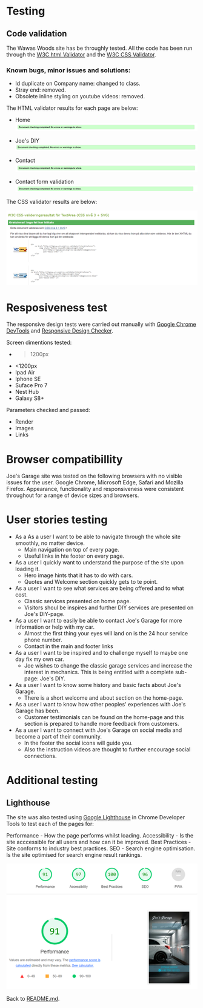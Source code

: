 # Testing

## Code validation

The Wawas Woods site has be throughly tested. All the code has been run through the [W3C html Validator](https://validator.w3.org/) and the [W3C CSS Validator](https://jigsaw.w3.org/css-validator/).

### Known bugs, minor issues and solutions:

* Id duplicate on Company name: changed to class.
* Stray end: removed.
* Obsolete inline styling on youtube videos: removed.


The HTML validator results for each page are below:

* Home
![Validatione home](./assets/readme-images/validation%20home.png)

* Joe's DIY
![Validation services](./assets/readme-images/validation%20services.png)

* Contact
![Contact validation](./assets/readme-images/Validation%20contact.png)

* Contact form validation
![Form validation](./assets/readme-images/validation%20form%20confirmation.png)

The CSS validator results are below:

![Css validation](./assets/readme-images/css%20validation.png)

# Resposiveness test
The responsive design tests were carried out manually with [Google Chrome DevTools](https://developer.chrome.com/docs/devtools/) and [Responsive Design Checker](https://responsivedesignchecker.com/).

Screen dimentions tested:
* >1200px
* <1200px
* Ipad Air
* Iphone SE
* Suface Pro 7
* Nest Hub
* Galaxy S8+

Parameters checked and passed:
* Render
* Images
* Links

# Browser compatibillity
Joe's Garage site was tested on the following browsers with no visible issues for the user. Google Chrome, Microsoft Edge, Safari and Mozilla Firefox. Appearance, functionality and responsiveness were consistent throughout for a range of device sizes and browsers.

# User stories testing
* As a As a user I want to be able to navigate through the whole site smoothly, no matter device.
    * Main navigation on top of every page.
    * Useful links in hte footer on every page.
* As a user I quickly want to understand the purpose of the site upon loading it.
    * Hero image hints that it has to do with cars.
    * Quotes and Welcome section quickly gets to te point.
* As a user I want to see what services are being offered and to what cost.
    * Classic services presented on home page.
    * Visitors shoul be inspires and further DIY services are presented on Joe's DIY-page.
* As a user I want to easily be able to contact Joe's Garage for more information or help with my car.
    * Almost the first thing your eyes will land on is the 24 hour service phone number.
    * Contact in the main and footer links
* As a user I want to be inspired and to challenge myself to maybe one day fix my own car.
    * Joe wishes to change the classic garage services and increase the interest in mechanics. This is being entitled with a complete sub-page: Joe's DIY.
* As a user I want to know some history and basic facts about Joe's Garage.
    * There is a short welcome and about section on the home-page.
* As a user I want to know how other peoples' experiences with Joe's Garage has been.
    * Customer testimonials can be found on the home-page and this section is prepared to handle more feedback from customers.
* As a user I want to connect with Joe's Garage on social media and become a part of their community.
    * In the footer the social icons will guide you.
    * Also the instruction videos are thought to further encourage social connections.

# Additional testing

## Lighthouse
The site was also tested using [Google Lighthouse](https://developer.chrome.com/docs/lighthouse/overview/) in Chrome Developer Tools to test each of the pages for:

Performance - How the page performs whilst loading.
Accessibility - Is the site acccessible for all users and how can it be improved.
Best Practices - Site conforms to industry best practices.
SEO - Search engine optimisation. Is the site optimised for search engine result rankings.

![Lighthouse report on Home-page](./assets/readme-images/lighthouse.png)

Back to [README.md](./README.md).